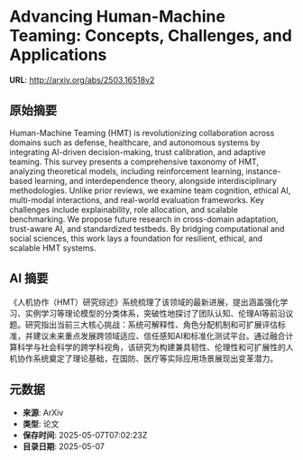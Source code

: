 # Advancing Human-Machine Teaming: Concepts, Challenges, and Applications

**URL**: http://arxiv.org/abs/2503.16518v2

## 原始摘要

Human-Machine Teaming (HMT) is revolutionizing collaboration across domains
such as defense, healthcare, and autonomous systems by integrating AI-driven
decision-making, trust calibration, and adaptive teaming. This survey presents
a comprehensive taxonomy of HMT, analyzing theoretical models, including
reinforcement learning, instance-based learning, and interdependence theory,
alongside interdisciplinary methodologies. Unlike prior reviews, we examine
team cognition, ethical AI, multi-modal interactions, and real-world evaluation
frameworks. Key challenges include explainability, role allocation, and
scalable benchmarking. We propose future research in cross-domain adaptation,
trust-aware AI, and standardized testbeds. By bridging computational and social
sciences, this work lays a foundation for resilient, ethical, and scalable HMT
systems.


## AI 摘要

《人机协作（HMT）研究综述》系统梳理了该领域的最新进展，提出涵盖强化学习、实例学习等理论模型的分类体系，突破性地探讨了团队认知、伦理AI等前沿议题。研究指出当前三大核心挑战：系统可解释性、角色分配机制和可扩展评估标准，并建议未来重点发展跨领域适应、信任感知AI和标准化测试平台。通过融合计算科学与社会科学的跨学科视角，该研究为构建兼具韧性、伦理性和可扩展性的人机协作系统奠定了理论基础，在国防、医疗等实际应用场景展现出变革潜力。

## 元数据

- **来源**: ArXiv
- **类型**: 论文
- **保存时间**: 2025-05-07T07:02:23Z
- **目录日期**: 2025-05-07

